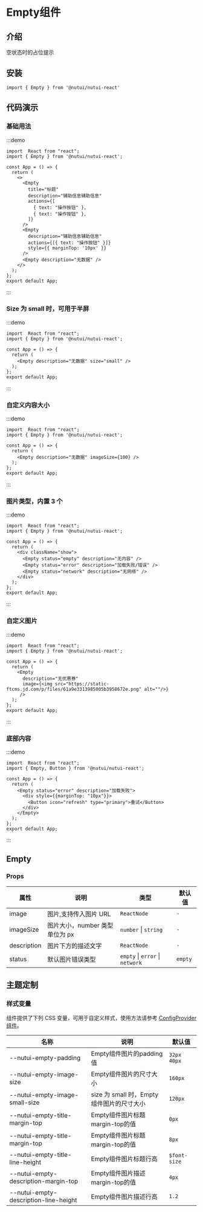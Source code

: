 # Empty组件

## 介绍

空状态时的占位提示

## 安装

```tsx
import { Empty } from '@nutui/nutui-react'
```

## 代码演示

### 基础用法

:::demo

```tsx
import  React from "react";
import { Empty } from '@nutui/nutui-react';

const App = () => {
  return (
    <>
      <Empty
        title="标题"
        description="辅助信息辅助信息"
        actions={[
          { text: "操作按钮" },
          { text: "操作按钮" },
        ]}
      />
      <Empty
        description="辅助信息辅助信息"
        actions={[{ text: "操作按钮" }]}
        style={{ marginTop: '10px' }}
      />
      <Empty description="无数据" />
    </>
  );
};
export default App;
```

:::

### Size 为 small 时，可用于半屏

:::demo

```tsx
import  React from "react";
import { Empty } from '@nutui/nutui-react';

const App = () => {
  return (
    <Empty description="无数据" size="small" />
  );
};
export default App;
```

:::

### 自定义内容大小

:::demo

```tsx
import  React from "react";
import { Empty } from '@nutui/nutui-react';

const App = () => {
  return (
    <Empty description="无数据" imageSize={100} />
  );
};
export default App;
```

:::

### 图片类型，内置 3 个

:::demo

```tsx
import  React from "react";
import { Empty } from '@nutui/nutui-react';

const App = () => {
  return (
    <div className="show">
      <Empty status="empty" description="无内容" />
      <Empty status="error" description="加载失败/错误" />
      <Empty status="network" description="无网络" />
    </div>
  );
};
export default App;
```

:::

### 自定义图片

:::demo

```tsx
import  React from "react";
import { Empty } from '@nutui/nutui-react';

const App = () => {
  return (
    <Empty
      description="无优惠券" 
      image={<img src="https://static-ftcms.jd.com/p/files/61a9e3313985005b3958672e.png" alt=""/>}
     />
  );
};
export default App;
```

:::

### 底部内容

:::demo

```tsx
import  React from "react";
import { Empty, Button } from '@nutui/nutui-react';

const App = () => {
  return (
    <Empty status="error" description="加载失败">
      <div style={{marginTop: "10px"}}>
        <Button icon="refresh" type="primary">重试</Button>
      </div>
    </Empty>
  );
};
export default App;
```

:::

## Empty

### Props

| 属性 | 说明 | 类型 | 默认值 |
| --- | --- | --- | --- |
| image | 图片,支持传入图片 URL | `ReactNode` | `-` |
| imageSize | 图片大小，number 类型单位为 px | `number` \| `string` | `-` |
| description | 图片下方的描述文字 | `ReactNode` | `-` |
| status | 默认图片错误类型 | `empty` \| `error` \| `network` | `empty` |

## 主题定制

### 样式变量

组件提供了下列 CSS 变量，可用于自定义样式，使用方法请参考 [ConfigProvider 组件](#/zh-CN/component/configprovider)。

| 名称 | 说明 | 默认值 |
| --- | --- | --- |
| \--nutui-empty-padding | Empty组件图片的padding值 | `32px 40px` |
| \--nutui-empty-image-size | Empty组件图片的尺寸大小 | `160px` |
| \--nutui-empty-image-small-size | size 为 small 时，Empty组件图片的尺寸大小 | `120px` |
| \--nutui-empty-title-margin-top | Empty组件图片标题margin-top的值 | `0px` |
| \--nutui-empty-title-margin-top | Empty组件图片标题margin-top的值 | `8px` |
| \--nutui-empty-title-line-height | Empty组件图片标题行高 | `$font-size` |
| \--nutui-empty-description-margin-top | Empty组件图片描述margin-top的值 | `4px` |
| \--nutui-empty-description-line-height | Empty组件图片描述行高 | `1.2` |